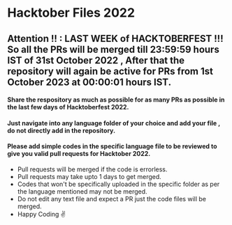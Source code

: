 # Hacktober Files 2022

## Attention !! : LAST WEEK of HACKTOBERFEST !!! So all the PRs will be merged till 23:59:59 hours IST of 31st October 2022 , After that the repository will again be active for PRs from 1st October 2023 at 00:00:01 hours IST.

#### Share the respository as much as possible for as many PRs as possible in the last few days of Hacktoberfest 2022.

#### Just navigate into any language folder of your choice and add your file , do not directly add in the repository.

#### Please add simple codes in the specific language file to be reviewed to give you valid pull requests for Hacktober 2022.

* Pull requests will be merged if the code is errorless.
* Pull requests may take upto 1 days to get merged.
* Codes that won't be specifically uploaded in the specific folder as per the language mentioned may not be merged.
* Do not edit any text file and expect a PR just the code files will be merged.
* Happy Coding ✌️
